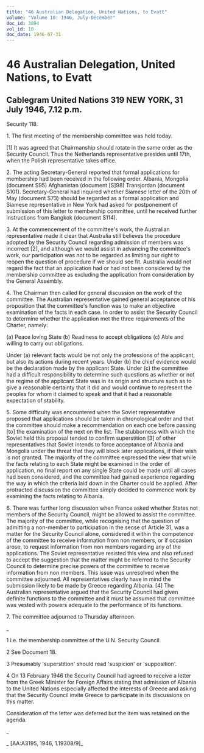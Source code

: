 ```yaml
---
title: "46 Australian Delegation, United Nations, to Evatt"
volume: "Volume 10: 1946, July-December"
doc_id: 3894
vol_id: 10
doc_date: 1946-07-31
---
```


# 46 Australian Delegation, United Nations, to Evatt

## Cablegram United Nations 319 NEW YORK, 31 July 1946, 7.12 p.m.

Security 118.

1\. The first meeting of the membership committee was held today.

[1] It was agreed that Chairmanship should rotate in the same order as the Security Council. Thus the Netherlands representative presides until 17th, when the Polish representative takes office.

2\. The acting Secretary-General reported that formal applications for membership had been received in the following order. Albania, Mongolia (document S95) Afghanistan (document [S]98) Transjordan (document S101). Secretary-General had inquired whether Siamese letter of the 20th of May (document S73) should be regarded as a formal application and Siamese representative in New York had asked for postponement of submission of this letter to membership committee, until he received further instructions from Bangkok (document S114).

3\. At the commencement of the committee's work, the Australian representative made it clear that Australia still believes the procedure adopted by the Security Council regarding admission of members was incorrect [2], and although we would assist in advancing the committee's work, our participation was not to be regarded as limiting our right to reopen the question of procedure if we should see fit. Australia would not regard the fact that an application had or had not been considered by the membership committee as excluding the application from consideration by the General Assembly.

4\. The Chairman then called for general discussion on the work of the committee. The Australian representative gained general acceptance of his proposition that the committee's function was to make an objective examination of the facts in each case. In order to assist the Security Council to determine whether the application met the three requirements of the Charter, namely:

(a) Peace loving State (b) Readiness to accept obligations (c) Able and willing to carry out obligations.

Under (a) relevant facts would be not only the professions of the applicant, but also its actions during recent years. Under (b) the chief evidence would be the declaration made by the applicant State. Under (c) the committee had a difficult responsibility to determine such questions as whether or not the regime of the applicant State was in its origin and structure such as to give a reasonable certainty that it did and would continue to represent the peoples for whom it claimed to speak and that it had a reasonable expectation of stability.

5\. Some difficulty was encountered when the Soviet representative proposed that applications should be taken in chronological order and that the committee should make a recommendation on each one before passing [to] the examination of the next on the list. The stubborness with which the Soviet held this proposal tended to confirm superstition [3] of other representatives that Soviet intends to force acceptance of Albania and Mongolia under the threat that they will block later applications, if their wish is not granted. The majority of the committee expressed the view that while the facts relating to each State might be examined in the order of application, no final report on any single State could be made until all cases had been considered, and the committee had gained experience regarding the way in which the criteria laid down in the Charter could be applied. After protracted discussion the committee simply decided to commence work by examining the facts relating to Albania.

6\. There was further long discussion when France asked whether States not members of the Security Council, might be allowed to assist the committee. The majority of the committee, while recognising that the question of admitting a non-member to participation in the sense of Article 31, was a matter for the Security Council alone, considered it within the competence of the committee to receive information from non members, or if occasion arose, to request information from non members regarding any of the applications. The Soviet representative resisted this view and also refused to accept the suggestion that the matter might be referred to the Security Council to determine precise powers of the committee to receive information from non members. This issue was unresolved when the committee adjourned. All representatives clearly have in mind the submission likely to be made by Greece regarding Albania. [4] The Australian representative argued that the Security Council had given definite functions to the committee and it must be assumed that committee was vested with powers adequate to the performance of its functions.

7\. The committee adjourned to Thursday afternoon.

_

1 i.e. the membership committee of the U.N. Security Council.

2 See Document 18.

3 Presumably 'superstition' should read 'suspicion' or 'supposition'.

4 On 13 February 1946 the Security Council had agreed to receive a letter from the Greek Minister for Foreign Affairs stating that admission of Albania to the United Nations especially affected the interests of Greece and asking that the Security Council invite Greece to participate in its discussions on this matter.

Consideration of the letter was deferred but the item was retained on the agenda.

_

_ [AA:A3195, 1946, 1.19308/9]_
